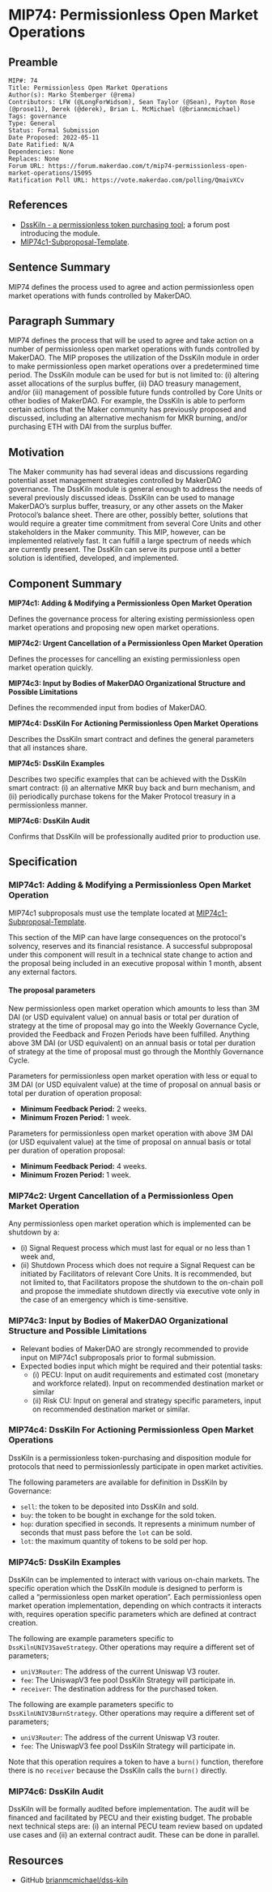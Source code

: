 # MIP74: Permissionless Open Market Operations

## Preamble

```
MIP#: 74
Title: Permissionless Open Market Operations
Author(s): Marko Štemberger (@rema)
Contributors: LFW (@LongForWidsom), Sean Taylor (@Sean), Payton Rose (@prose11), Derek (@derek), Brian L. McMichael (@brianmcmichael)
Tags: governance
Type: General
Status: Formal Submission
Date Proposed: 2022-05-11
Date Ratified: N/A
Dependencies: None
Replaces: None
Forum URL: https://forum.makerdao.com/t/mip74-permissionless-open-market-operations/15095
Ratification Poll URL: https://vote.makerdao.com/polling/QmaivXCv
```

## References

* [DssKiln - a permissionless token purchasing tool](https://forum.makerdao.com/t/dsskiln-a-permissionless-token-purchasing-tool/14943); a forum post introducing the module.
* [MIP74c1-Subproposal-Template](https://github.com/makerdao/mips/blob/master/MIP74/MIP74c1-Subproposal-Template.md).

## Sentence Summary

MIP74 defines the process used to agree and action permissionless open market operations with funds controlled by MakerDAO.

## Paragraph Summary

MIP74 defines the process that will be used to agree and take action on a number of permissionless open market operations with funds controlled by MakerDAO. The MIP proposes the utilization of the DssKiln module in order to make permissionless open market operations over a predetermined time period. The DssKiln module can be used for but is not limited to: (i) altering asset allocations of the surplus buffer, (ii) DAO treasury management, and/or (iii) management of possible future funds controlled by Core Units or other bodies of MakerDAO. For example, the DssKiln is able to perform certain actions that the Maker community has previously proposed and discussed, including an alternative mechanism for MKR burning, and/or purchasing ETH with DAI from the surplus buffer.

## Motivation

The Maker community has had several ideas and discussions regarding potential asset management strategies controlled by MakerDAO governance. The DssKiln module is general enough to address the needs of several previously discussed ideas. DssKiln can be used to manage MakerDAO’s surplus buffer, treasury, or any other assets on the Maker Protocol’s balance sheet. There are other, possibly better, solutions that would require a greater time commitment from several Core Units and other stakeholders in the Maker community. This MIP, however, can be implemented relatively fast. It can fulfill a large spectrum of needs which are currently present. The DssKiln can serve its purpose until a better solution is identified, developed, and implemented.

## Component Summary

**MIP74c1: Adding & Modifying a Permissionless Open Market Operation**

Defines the governance process for altering existing permissionless open market operations and proposing new open market operations.

**MIP74c2: Urgent Cancellation of a Permissionless Open Market Operation**

Defines the processes for cancelling an existing permissionless open market operation quickly.

**MIP74c3: Input by Bodies of MakerDAO Organizational Structure and Possible Limitations**

Defines the recommended input from bodies of MakerDAO.

**MIP74c4: DssKiln For Actioning Permissionless Open Market Operations**

Describes the DssKiln smart contract and defines the general parameters that all instances share.

**MIP74c5: DssKiln Examples**

Describes two specific examples that can be achieved with the DssKiln smart contract: (i) an alternative MKR buy back and burn mechanism, and (ii) periodically purchase tokens for the Maker Protocol treasury in a permissionless manner.

**MIP74c6: DssKiln Audit**

Confirms that DssKiln will be professionally audited prior to production use.

## Specification

### MIP74c1: Adding & Modifying a Permissionless Open Market Operation

MIP74c1 subproposals must use the template located at [MIP74c1-Subproposal-Template](https://github.com/makerdao/mips/blob/master/MIP74/MIP74c1-Subproposal-Template.md).

This section of the MIP can have large consequences on the protocol's solvency, reserves and its financial resistance. A successful subproposal under this component will result in a technical state change to action and the proposal being included in an executive proposal within 1 month, absent any external factors.

#### The proposal parameters

New permissionless open market operation which amounts to less than 3M DAI (or USD equivalent value) on annual basis or total per duration of strategy at the time of proposal may go into the Weekly Governance Cycle, provided the Feedback and Frozen Periods have been fulfilled. Anything above 3M DAI (or USD equivalent) on an annual basis or total per duration of strategy at the time of proposal must go through the Monthly Governance Cycle.

Parameters for permissionless open market operation with less or equal to 3M DAI (or USD equivalent value) at the time of proposal on annual basis or total per duration of operation proposal:

* **Minimum Feedback Period:** 2 weeks.
* **Minimum Frozen Period:** 1 week.

Parameters for permissionless open market operation with above 3M DAI (or USD equivalent value) at the time of proposal on annual basis or total per duration of operation proposal:

* **Minimum Feedback Period:** 4 weeks.
* **Minimum Frozen Period:** 1 week.

### MIP74c2: Urgent Cancellation of a Permissionless Open Market Operation

Any permissionless open market operation which is implemented can be shutdown by a:

* (i) Signal Request process which must last for equal or no less than 1 week and,
* (ii) Shutdown Process which does not require a Signal Request can be initiated by Facilitators of relevant Core Units. It is recommended, but not limited to, that Facilitators propose the shutdown to the on-chain poll and propose the immediate shutdown directly via executive vote only in the case of an emergency which is time-sensitive.

### MIP74c3: Input by Bodies of MakerDAO Organizational Structure and Possible Limitations

* Relevant bodies of MakerDAO are strongly recommended to provide input on MIP74c1 subproposals prior to formal submission.
* Expected bodies input which might be required and their potential tasks:
    * (i) PECU: Input on audit requirements and estimated cost (monetary and workforce related). Input on recommended destination market or similar
    * (ii) Risk CU: Input on general and strategy specific parameters, input on recommended destination market or similar.

### MIP74c4: DssKiln For Actioning Permissionless Open Market Operations

DssKiln is a permissionless token-purchasing and disposition module for protocols that need to permissionlessly participate in open market activities.

The following parameters are available for definition in DssKiln by Governance:

* `sell`: the token to be deposited into DssKiln and sold.
* `buy`: the token to be bought in exchange for the sold token.
* `hop`: duration specified in seconds. It represents a minimum number of seconds that must pass before the `lot` can be sold.
* `lot`: the maximum quantity of tokens to be sold per hop.

### MIP74c5: DssKiln Examples

DssKiln can be implemented to interact with various on-chain markets. The specific operation which the DssKiln module is designed to perform is called a “permissionless open market operation”. Each permissionless open market operation implementation, depending on which contracts it interacts with, requires operation specific parameters which are defined at contract creation.

The following are example parameters specific to `DssKilnUNIV3SaveStrategy`. Other operations may require a different set of parameters;

* `uniV3Router`: The address of the current Uniswap V3 router.
* `fee`: The UniswapV3 fee pool DssKiln Strategy will participate in.
* `receiver`: The destination address for the purchased token.

The following are example parameters specific to `DssKilnUNIV3BurnStrategy`. Other operations may require a different set of parameters;

* `uniV3Router`: The address of the current Uniswap V3 router.
* `fee`: The UniswapV3 fee pool DssKiln Strategy will participate in.

Note that this operation requires a token to have a `burn()` function, therefore there is no `receiver` because the DssKiln calls the `burn()` directly.

### MIP74c6: DssKiln Audit

DssKiln will be formally audited before implementation. The audit will be financed and facilitated by PECU and their existing budget. The probable next technical steps are: (i) an internal PECU team review based on updated use cases and (ii) an external contract audit. These can be done in parallel.

## Resources

* GitHub [brianmcmichael/dss-kiln](https://github.com/brianmcmichael/dss-kiln)
